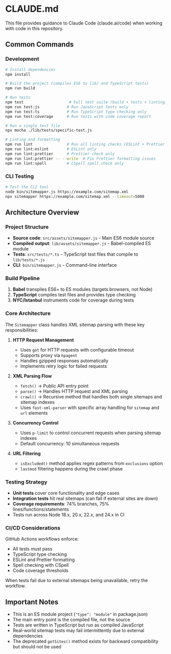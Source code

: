 # CLAUDE.md

This file provides guidance to Claude Code (claude.ai/code) when working with code in this repository.

## Common Commands

### Development

```bash
# Install dependencies
npm install

# Build the project (compiles ES6 to lib/ and TypeScript tests)
npm run build

# Run tests
npm test                    # Full test suite (build + tests + linting)
npm run test:js            # Run JavaScript tests only
npm run test:ts            # Run TypeScript type checking only
npm run test:coverage      # Run tests with code coverage report

# Run a single test file
npx mocha ./lib/tests/specific-test.js

# Linting and formatting
npm run lint               # Run all linting checks (ESLint + Prettier + Spell check)
npm run lint:eslint        # ESLint only
npm run lint:prettier      # Prettier check only
npm run lint:prettier -- --write  # Fix Prettier formatting issues
npm run lint:spell         # CSpell spell check only
```

### CLI Testing

```bash
# Test the CLI tool
node bin/sitemapper.js https://example.com/sitemap.xml
npx sitemapper https://example.com/sitemap.xml --timeout=5000
```

## Architecture Overview

### Project Structure

- **Source code**: `src/assets/sitemapper.js` - Main ES6 module source
- **Compiled output**: `lib/assets/sitemapper.js` - Babel-compiled ES module
- **Tests**: `src/tests/*.ts` - TypeScript test files that compile to `lib/tests/*.js`
- **CLI**: `bin/sitemapper.js` - Command-line interface

### Build Pipeline

1. **Babel** transpiles ES6+ to ES modules (targets browsers, not Node)
2. **TypeScript** compiles test files and provides type checking
3. **NYC/Istanbul** instruments code for coverage during tests

### Core Architecture

The `Sitemapper` class handles XML sitemap parsing with these key responsibilities:

1. **HTTP Request Management**

   - Uses `got` for HTTP requests with configurable timeout
   - Supports proxy via `hpagent`
   - Handles gzipped responses automatically
   - Implements retry logic for failed requests

2. **XML Parsing Flow**

   - `fetch()` → Public API entry point
   - `parse()` → Handles HTTP request and XML parsing
   - `crawl()` → Recursive method that handles both single sitemaps and sitemap indexes
   - Uses `fast-xml-parser` with specific array handling for `sitemap` and `url` elements

3. **Concurrency Control**

   - Uses `p-limit` to control concurrent requests when parsing sitemap indexes
   - Default concurrency: 10 simultaneous requests

4. **URL Filtering**
   - `isExcluded()` method applies regex patterns from `exclusions` option
   - `lastmod` filtering happens during the crawl phase

### Testing Strategy

- **Unit tests** cover core functionality and edge cases
- **Integration tests** hit real sitemaps (can fail if external sites are down)
- **Coverage requirements**: 74% branches, 75% lines/functions/statements
- Tests run across Node 18.x, 20.x, 22.x, and 24.x in CI

### CI/CD Considerations

GitHub Actions workflows enforce:

- All tests must pass
- TypeScript type checking
- ESLint and Prettier formatting
- Spell checking with CSpell
- Code coverage thresholds

When tests fail due to external sitemaps being unavailable, retry the workflow.

## Important Notes

- This is an ES module project (`"type": "module"` in package.json)
- The main entry point is the compiled file, not the source
- Tests are written in TypeScript but run as compiled JavaScript
- Real-world sitemap tests may fail intermittently due to external dependencies
- The deprecated `getSites()` method exists for backward compatibility but should not be used
